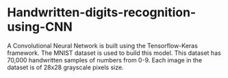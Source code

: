 # Handwritten-digits-recognition-using-CNN
A Convolutional Neural Network is built using the Tensorflow-Keras framework. The MNIST dataset is used to build this model. This dataset has 70,000 handwritten samples of numbers from 0-9. Each image in the dataset is of 28x28 grayscale pixels size.
